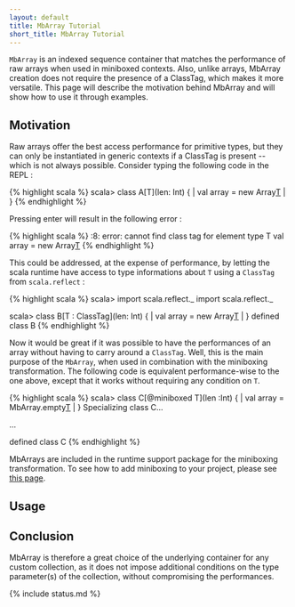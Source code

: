 ```yaml
---
layout: default
title: MbArray Tutorial
short_title: MbArray Tutorial
---
```


`MbArray` is an indexed sequence container that matches the performance of raw arrays when used in miniboxed contexts. Also, unlike arrays, MbArray creation does not require the presence of a ClassTag, which makes it more versatile. This page will describe the motivation behind MbArray and will show how to use it through examples. 

## Motivation

Raw arrays offer the best access performance for primitive types, but they can only be instantiated in generic contexts if a ClassTag is present -- which is not always possible. Consider typing the following code in the REPL :

{% highlight scala %}
scala> class A[T](len: Int) {
     |   val array = new Array[T](len)
     | }
{% endhighlight %}

Pressing enter will result in the following error :

{% highlight scala %}
<console>:8: error: cannot find class tag for element type T
       val array = new Array[T](len)
{% endhighlight %}

This could be addressed, at the expense of performance, by letting the scala runtime have access to type informations about `T` using a `ClassTag` from `scala.reflect` : 

{% highlight scala %}
scala> import scala.reflect._
import scala.reflect._

scala> class B[T : ClassTag](len: Int) {
     |   val array = new Array[T](len)
     | }
defined class B
{% endhighlight %}

Now it would be great if it was possible to have the performances of an array without having to carry around a `ClassTag`. 
Well, this is the main purpose of the `MbArray`, when used in combination with the miniboxing transformation.
The following code is equivalent performance-wise to the one above, except that it works without requiring any condition on `T`.

{% highlight scala %}
scala> class C[@miniboxed T](len :Int) {
     |   val array = MbArray.empty[T](len)
     | }
Specializing class C...

  ...

defined class C
{% endhighlight %}

MbArrays are included in the runtime support package for the miniboxing transformation. To see how to add miniboxing to your project, please see [this page](example.html).

## Usage

## Conclusion

MbArray is therefore a great choice of the underlying container for any custom collection, as it does not impose additional conditions on the type parameter(s) of the collection, without compromising the performances.

{% include status.md %}
